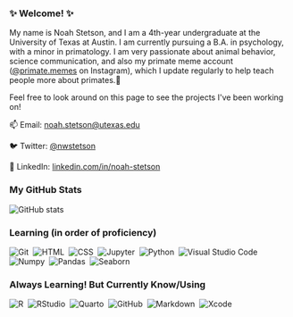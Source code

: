 ### ✨ Welcome! ✨

My name is Noah Stetson, and I am a 4th-year undergraduate at the University of Texas at Austin. I am currently pursuing a B.A. in psychology, with a minor in primatology. I am very passionate about animal behavior, science communication, and also my primate meme account ([@primate.memes](https://www.instagram.com/primate.memes/) on Instagram), which I update regularly to help teach people more about primates.🐒

Feel free to look around on this page to see the projects I've been working on!

📫 Email: [noah.stetson@utexas.edu](mailto:noah.stetson@utexas.edu)

🐦 Twitter: [@nwstetson](https://twitter.com/NWStetson) 

🤝 LinkedIn: [linkedin.com/in/noah-stetson](https://linkedin.com/in/noah-stetson) 

<!--
Once website is less ugly:
💻 Website (work in-progress): [nwstetson.github.io](https://nwstetson.github.io)
-->


### My GitHub Stats 
![GitHub stats](https://github-readme-stats.vercel.app/api?username=nwstetson&theme=onedark&show_icons=true)

### Learning (in order of proficiency)
![Git](https://img.shields.io/badge/-Git-05122A?style=flat&logo=git)&nbsp;
![HTML](https://img.shields.io/badge/-HTML-05122A?style=flat&logo=HTML5)&nbsp;
![CSS](https://img.shields.io/badge/-CSS-05122A?style=flat&logo=CSS3&logoColor=1572B6)&nbsp;
![Jupyter](https://img.shields.io/badge/-Jupyter-05122A?style=flat&logo=Jupyter)&nbsp;
![Python](https://img.shields.io/badge/-Python-05122A?style=flat&logo=python)&nbsp;
![Visual Studio Code](https://img.shields.io/badge/-Visual%20Studio%20Code-05122A?style=flat&logo=visual-studio-code&logoColor=007ACC)&nbsp;
![Numpy](https://img.shields.io/badge/-Numpy-05122A?style=flat&logo=Numpy)&nbsp;
![Pandas](https://img.shields.io/badge/-Pandas-05122A?style=flat&logo=Pandas&logoColor=1572B6)&nbsp;
![Seaborn](https://img.shields.io/badge/-Seaborn-05122A?style=flat&logo=Seaborn&logoColor=1572B6)&nbsp;

### Always Learning! But Currently Know/Using
![R](https://img.shields.io/badge/-R-05122A?style=flat&logo=R&logoColor=276DC3)&nbsp;
![RStudio](https://img.shields.io/badge/-RStudio-05122A?style=flat&logo=rstudio)&nbsp; <!-- this will soon be renamed to "posit" -->
![Quarto](https://img.shields.io/badge/-Quarto-05122A?style=flat&logo=Quarto)&nbsp;
![GitHub](https://img.shields.io/badge/-GitHub-05122A?style=flat&logo=github)&nbsp;
![Markdown](https://img.shields.io/badge/-Markdown-05122A?style=flat&logo=markdown)&nbsp;
![Xcode](https://img.shields.io/badge/-Xcode-05122A?style=flat&logo=Xcode)&nbsp;

